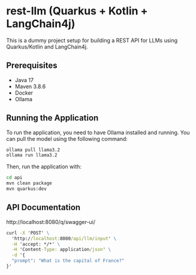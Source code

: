 # rest-llm (Quarkus + Kotlin + LangChain4j)

This is a dummy project setup for building a REST API for LLMs using Quarkus/Kotlin and LangChain4j. 

## Prerequisites
- Java 17
- Maven 3.8.6
- Docker
- Ollama

## Running the Application
To run the application, you need to have Ollama installed and running. You can pull the model using the following command:

```cmd
ollama pull llama3.2
ollama run llama3.2 
```

Then, run the application with:

```cmd
cd api
mvn clean package 
mvn quarkus:dev
```

## API Documentation
http://localhost:8080/q/swagger-ui/

```cmd
curl -X 'POST' \
  'http://localhost:8080/api/llm/input' \
  -H 'accept: */*' \
  -H 'Content-Type: application/json' \
  -d '{
  "prompt": "What is the capital of France?"
}'
```

